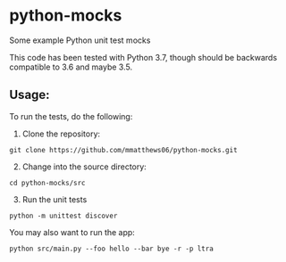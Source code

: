 # python-mocks
Some example Python unit test mocks

This code has been tested with Python 3.7, though should be backwards compatible to 3.6 and maybe 3.5.

## Usage:
To run the tests, do the following:

1. Clone the repository:
 ```{bash}
 git clone https://github.com/mmatthews06/python-mocks.git
 ```
2. Change into the source directory:
 ```{bash}
 cd python-mocks/src
 ```
3. Run the unit tests
 ```{bash}
 python -m unittest discover
 ```

You may also want to run the app:
```{bash}
python src/main.py --foo hello --bar bye -r -p ltra
```
